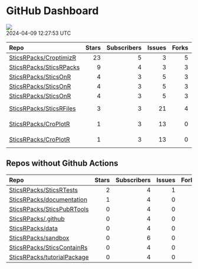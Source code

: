 GitHub Dashboard
================

![](https://github.com/SticsRPacks/status/workflows/Render%20Status/badge.svg)  
2024-04-09 12:27:53 UTC

| Repo                                                                  | Stars | Subscribers | Issues | Forks | Status                                                                                                                                                                                                                                                                                                                                                                                                                                                                        | Commit                                                                                                                                                                           |
|:----------------------------------------------------------------------|------:|------------:|-------:|------:|:------------------------------------------------------------------------------------------------------------------------------------------------------------------------------------------------------------------------------------------------------------------------------------------------------------------------------------------------------------------------------------------------------------------------------------------------------------------------------|:---------------------------------------------------------------------------------------------------------------------------------------------------------------------------------|
| [SticsRPacks/CroptimizR](https://github.com/SticsRPacks/CroptimizR)   |    23 |           5 |      3 |     5 | [![](https://github.com/SticsRPacks/CroptimizR/workflows/R-CMD-check/badge.svg)](https://github.com/SticsRPacks/CroptimizR/actions/runs/8357611303) [![](https://github.com/SticsRPacks/CroptimizR/workflows/test-coverage/badge.svg)](https://github.com/SticsRPacks/CroptimizR/actions/runs/8357611319)                                                                                                                                                                     | <a href="https://github.com/SticsRPacks/CroptimizR/commit/46030538d2fb260b04f61386669f8774a2e7a9f3" title="Merge pull request #15 from SticsRPacks/add-licence-file">460305</a>  |
| [SticsRPacks/SticsRPacks](https://github.com/SticsRPacks/SticsRPacks) |     9 |           4 |      3 |     3 | [![](https://github.com/SticsRPacks/SticsRPacks/workflows/R-CMD-check/badge.svg)](https://github.com/SticsRPacks/SticsRPacks/actions/runs/8357277384) [![](https://github.com/SticsRPacks/SticsRPacks/workflows/Update%20CITATION.cff/badge.svg)](https://github.com/SticsRPacks/SticsRPacks/actions/runs/8357277376)                                                                                                                                                         | <a href="https://github.com/SticsRPacks/SticsRPacks/commit/f518ad0272a702e0ae2b3d042fd3fc139600015b" title="Update license (LGPL)">f518ad</a>                                    |
| [SticsRPacks/SticsOnR](https://github.com/SticsRPacks/SticsOnR)       |     4 |           3 |      5 |     3 | [![](https://github.com/SticsRPacks/SticsOnR/workflows/test-coverage/badge.svg)](https://github.com/SticsRPacks/SticsOnR/actions/runs/8357772906)                                                                                                                                                                                                                                                                                                                             | <a href="https://github.com/SticsRPacks/SticsOnR/commit/43b668cee45360593aea9739e7cd07355ce4217f" title="Merge pull request #21 from SticsRPacks/add-licence-file">43b668</a>    |
| [SticsRPacks/SticsOnR](https://github.com/SticsRPacks/SticsOnR)       |     4 |           3 |      5 |     3 | [![](https://github.com/SticsRPacks/SticsOnR/workflows/R-CMD-check/badge.svg)](https://github.com/SticsRPacks/SticsOnR/actions/runs/8361122727)                                                                                                                                                                                                                                                                                                                               | <a href="https://github.com/SticsRPacks/SticsOnR/commit/4ee84ab93e17809c9bff1d2f17531fd10eb2442a" title="indentations, lines length, functions @return, ...">4ee84a</a>          |
| [SticsRPacks/SticsOnR](https://github.com/SticsRPacks/SticsOnR)       |     4 |           3 |      5 |     3 | [![](https://github.com/SticsRPacks/SticsOnR/workflows/Update%20CITATION.cff/badge.svg)](https://github.com/SticsRPacks/SticsOnR/actions/runs/8021559644)                                                                                                                                                                                                                                                                                                                     | <a href="https://github.com/SticsRPacks/SticsOnR/commit/85c3582359ae654f5e854ee3167adb0c0ddd1083" title="New release 1.2.0 (#20)">85c358</a>                                     |
| [SticsRPacks/SticsRFiles](https://github.com/SticsRPacks/SticsRFiles) |     3 |           3 |     21 |     4 | [![](https://github.com/SticsRPacks/SticsRFiles/workflows/R-CMD-check/badge.svg)](https://github.com/SticsRPacks/SticsRFiles/actions/runs/8482234786) [![](https://github.com/SticsRPacks/SticsRFiles/workflows/test-coverage/badge.svg)](https://github.com/SticsRPacks/SticsRFiles/actions/runs/8482234790) [![](https://github.com/SticsRPacks/SticsRFiles/workflows/Update%20CITATION.cff/badge.svg)](https://github.com/SticsRPacks/SticsRFiles/actions/runs/8482234787) | <a href="https://github.com/SticsRPacks/SticsRFiles/commit/1ede242d3bbb1765cd7a1f48b74edddf0b894c6e" title="Merge branch 'main' into plecharpent/refacto-upgrade-xml">1ede24</a> |
| [SticsRPacks/CroPlotR](https://github.com/SticsRPacks/CroPlotR)       |     1 |           3 |     13 |     0 | [![](https://github.com/SticsRPacks/CroPlotR/workflows/R-CMD-check/badge.svg)](https://github.com/SticsRPacks/CroPlotR/actions/runs/8479934310) [![](https://github.com/SticsRPacks/CroPlotR/workflows/test-coverage/badge.svg)](https://github.com/SticsRPacks/CroPlotR/actions/runs/8479934311) [![](https://github.com/SticsRPacks/CroPlotR/workflows/Snapshot%20Comparison/badge.svg)](https://github.com/SticsRPacks/CroPlotR/actions/runs/8479934309)                   | <a href="https://github.com/SticsRPacks/CroPlotR/commit/692445316ba3037d8b41becf2f9294c57d427b45" title="Set same limits for x and y axes for scatter plots sim/obs">692445</a>  |
| [SticsRPacks/CroPlotR](https://github.com/SticsRPacks/CroPlotR)       |     1 |           3 |     13 |     0 | [![](https://github.com/SticsRPacks/CroPlotR/workflows/R-CMD-check/badge.svg)](https://github.com/SticsRPacks/CroPlotR/actions/runs/8479934310) [![](https://github.com/SticsRPacks/CroPlotR/workflows/test-coverage/badge.svg)](https://github.com/SticsRPacks/CroPlotR/actions/runs/8479934311) [![](https://github.com/SticsRPacks/CroPlotR/workflows/Snapshot%20Comparison/badge.svg)](https://github.com/SticsRPacks/CroPlotR/actions/runs/8479934309)                   | <a href="https://github.com/SticsRPacks/CroPlotR/commit/692445316ba3037d8b41becf2f9294c57d427b45" title="Set same limits for x and y axes for scatter plots sim/obs">692445</a>  |

## Repos without Github Actions

| Repo                                                                          | Stars | Subscribers | Issues | Forks |
|:------------------------------------------------------------------------------|------:|------------:|-------:|------:|
| [SticsRPacks/SticsRTests](https://github.com/SticsRPacks/SticsRTests)         |     2 |           4 |      1 |     1 |
| [SticsRPacks/documentation](https://github.com/SticsRPacks/documentation)     |     1 |           4 |      0 |     0 |
| [SticsRPacks/SticsPubRTools](https://github.com/SticsRPacks/SticsPubRTools)   |     0 |           4 |      0 |     0 |
| [SticsRPacks/.github](https://github.com/SticsRPacks/.github)                 |     0 |           4 |      0 |     0 |
| [SticsRPacks/data](https://github.com/SticsRPacks/data)                       |     0 |           4 |      0 |     0 |
| [SticsRPacks/sandbox](https://github.com/SticsRPacks/sandbox)                 |     0 |           6 |      0 |     0 |
| [SticsRPacks/SticsContainRs](https://github.com/SticsRPacks/SticsContainRs)   |     0 |           4 |      0 |     0 |
| [SticsRPacks/tutorialPackage](https://github.com/SticsRPacks/tutorialPackage) |     0 |           4 |      0 |     0 |
